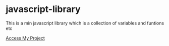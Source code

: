 # javascript-library

This is a min javascript library which is a collection of variables and funtions etc 

[Access My Project](https://jelsonjay.github.io/javascript-library/)

 
 
